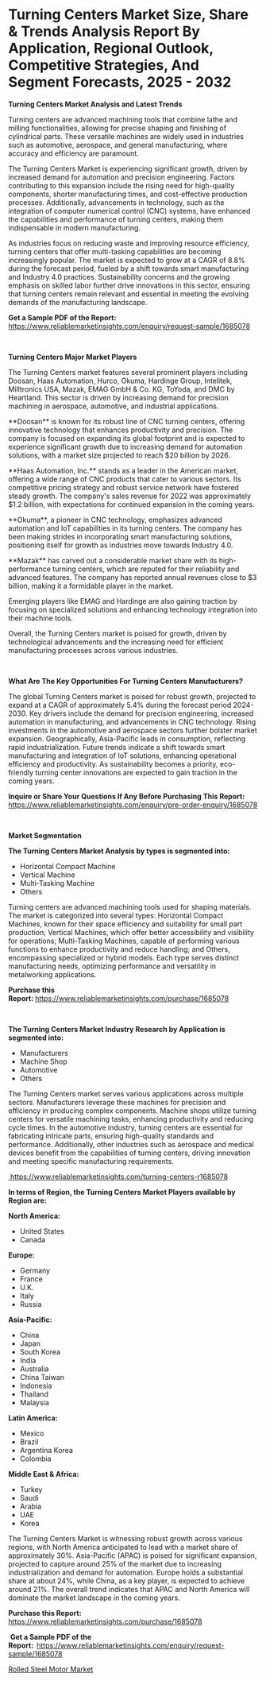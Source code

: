 <p><h1>Turning Centers Market Size, Share & Trends Analysis Report By Application, Regional Outlook, Competitive Strategies, And Segment Forecasts, 2025 - 2032</h1></p><p><strong>Turning Centers Market Analysis and Latest Trends</strong></p>
<p><p>Turning centers are advanced machining tools that combine lathe and milling functionalities, allowing for precise shaping and finishing of cylindrical parts. These versatile machines are widely used in industries such as automotive, aerospace, and general manufacturing, where accuracy and efficiency are paramount.</p><p>The Turning Centers Market is experiencing significant growth, driven by increased demand for automation and precision engineering. Factors contributing to this expansion include the rising need for high-quality components, shorter manufacturing times, and cost-effective production processes. Additionally, advancements in technology, such as the integration of computer numerical control (CNC) systems, have enhanced the capabilities and performance of turning centers, making them indispensable in modern manufacturing.</p><p>As industries focus on reducing waste and improving resource efficiency, turning centers that offer multi-tasking capabilities are becoming increasingly popular. The market is expected to grow at a CAGR of 8.8% during the forecast period, fueled by a shift towards smart manufacturing and Industry 4.0 practices. Sustainability concerns and the growing emphasis on skilled labor further drive innovations in this sector, ensuring that turning centers remain relevant and essential in meeting the evolving demands of the manufacturing landscape.</p></p>
<p><strong>Get a Sample PDF of the Report:&nbsp;</strong> <a href="https://www.reliablemarketinsights.com/enquiry/request-sample/1685078?utm_campaign=2531&utm_medium=2&utm_source=Github&utm_content=ia&utm_term=11042025&utm_id=turning-centers">https://www.reliablemarketinsights.com/enquiry/request-sample/1685078</a></p>
<p>&nbsp;</p>
<p><strong>Turning Centers Major Market Players</strong></p>
<p><p>The Turning Centers market features several prominent players including Doosan, Haas Automation, Hurco, Okuma, Hardinge Group, Intelitek, Milltronics USA, Mazak, EMAG GmbH & Co. KG, ToYoda, and DMC by Heartland. This sector is driven by increasing demand for precision machining in aerospace, automotive, and industrial applications.</p><p>**Doosan** is known for its robust line of CNC turning centers, offering innovative technology that enhances productivity and precision. The company is focused on expanding its global footprint and is expected to experience significant growth due to increasing demand for automation solutions, with a market size projected to reach $20 billion by 2026.</p><p>**Haas Automation, Inc.** stands as a leader in the American market, offering a wide range of CNC products that cater to various sectors. Its competitive pricing strategy and robust service network have fostered steady growth. The company's sales revenue for 2022 was approximately $1.2 billion, with expectations for continued expansion in the coming years.</p><p>**Okuma**, a pioneer in CNC technology, emphasizes advanced automation and IoT capabilities in its turning centers. The company has been making strides in incorporating smart manufacturing solutions, positioning itself for growth as industries move towards Industry 4.0.</p><p>**Mazak** has carved out a considerable market share with its high-performance turning centers, which are reputed for their reliability and advanced features. The company has reported annual revenues close to $3 billion, making it a formidable player in the market.</p><p>Emerging players like EMAG and Hardinge are also gaining traction by focusing on specialized solutions and enhancing technology integration into their machine tools. </p><p>Overall, the Turning Centers market is poised for growth, driven by technological advancements and the increasing need for efficient manufacturing processes across various industries.</p></p>
<p>&nbsp;</p>
<p><strong>What Are The Key Opportunities For Turning Centers Manufacturers?</strong></p>
<p><p>The global Turning Centers market is poised for robust growth, projected to expand at a CAGR of approximately 5.4% during the forecast period 2024-2030. Key drivers include the demand for precision engineering, increased automation in manufacturing, and advancements in CNC technology. Rising investments in the automotive and aerospace sectors further bolster market expansion. Geographically, Asia-Pacific leads in consumption, reflecting rapid industrialization. Future trends indicate a shift towards smart manufacturing and integration of IoT solutions, enhancing operational efficiency and productivity. As sustainability becomes a priority, eco-friendly turning center innovations are expected to gain traction in the coming years.</p></p>
<p><strong>Inquire or Share Your Questions If Any Before Purchasing This Report:</strong> <a href="https://www.reliablemarketinsights.com/enquiry/pre-order-enquiry/1685078?utm_campaign=2531&utm_medium=2&utm_source=Github&utm_content=ia&utm_term=11042025&utm_id=turning-centers">https://www.reliablemarketinsights.com/enquiry/pre-order-enquiry/1685078</a></p>
<p>&nbsp;</p>
<p><strong>Market Segmentation</strong></p>
<p><strong>The Turning Centers Market Analysis by types is segmented into:</strong></p>
<p><ul><li>Horizontal Compact Machine</li><li>Vertical Machine</li><li>Multi-Tasking Machine</li><li>Others</li></ul></p>
<p><p>Turning centers are advanced machining tools used for shaping materials. The market is categorized into several types: Horizontal Compact Machines, known for their space efficiency and suitability for small part production; Vertical Machines, which offer better accessibility and visibility for operations; Multi-Tasking Machines, capable of performing various functions to enhance productivity and reduce handling; and Others, encompassing specialized or hybrid models. Each type serves distinct manufacturing needs, optimizing performance and versatility in metalworking applications.</p></p>
<p><strong>Purchase this Report:&nbsp;</strong><a href="https://www.reliablemarketinsights.com/purchase/1685078?utm_campaign=2531&utm_medium=2&utm_source=Github&utm_content=ia&utm_term=11042025&utm_id=turning-centers">https://www.reliablemarketinsights.com/purchase/1685078</a></p>
<p>&nbsp;</p>
<p><strong>The Turning Centers Market Industry Research by Application is segmented into:</strong></p>
<p><ul><li>Manufacturers</li><li>Machine Shop</li><li>Automotive</li><li>Others</li></ul></p>
<p><p>The Turning Centers market serves various applications across multiple sectors. Manufacturers leverage these machines for precision and efficiency in producing complex components. Machine shops utilize turning centers for versatile machining tasks, enhancing productivity and reducing cycle times. In the automotive industry, turning centers are essential for fabricating intricate parts, ensuring high-quality standards and performance. Additionally, other industries such as aerospace and medical devices benefit from the capabilities of turning centers, driving innovation and meeting specific manufacturing requirements.</p></p>
<p><a href="https://www.reliablemarketinsights.com/turning-centers-r1685078?utm_campaign=2531&utm_medium=2&utm_source=Github&utm_content=ia&utm_term=11042025&utm_id=turning-centers">&nbsp;https://www.reliablemarketinsights.com/turning-centers-r1685078</a></p>
<p><strong>In terms of Region, the Turning Centers Market Players available by Region are:</strong></p>
<p>
    <p> <strong> North America: </strong>
        <ul>
            <li>United States</li>
            <li>Canada</li>
        </ul>
        </p> 
    <p> <strong> Europe: </strong>
        <ul>
            <li>Germany</li>
            <li>France</li>
            <li>U.K.</li>
            <li>Italy</li>
            <li>Russia</li>
        </ul>
        </p> 
    <p> <strong> Asia-Pacific: </strong>
        <ul>
            <li>China</li>
            <li>Japan</li>
            <li>South Korea</li>
            <li>India</li>
            <li>Australia</li>
            <li>China Taiwan</li>
            <li>Indonesia</li>
            <li>Thailand</li>
            <li>Malaysia</li>
        </ul>
        </p> 
    <p> <strong> Latin America: </strong>
        <ul>
            <li>Mexico</li>
            <li>Brazil</li>
            <li>Argentina Korea</li>
            <li>Colombia</li>
        </ul>
        </p> 
    <p> <strong> Middle East & Africa: </strong>
        <ul>
            <li>Turkey</li>
            <li>Saudi</li>
            <li>Arabia</li>
            <li>UAE</li>
            <li>Korea</li>
        </ul>
    </p>
    </p>
<p><p>The Turning Centers Market is witnessing robust growth across various regions, with North America anticipated to lead with a market share of approximately 30%. Asia-Pacific (APAC) is poised for significant expansion, projected to capture around 25% of the market due to increasing industrialization and demand for automation. Europe holds a substantial share at about 24%, while China, as a key player, is expected to achieve around 21%. The overall trend indicates that APAC and North America will dominate the market landscape in the coming years.</p></p>
<p><strong>Purchase this Report: </strong><a href="https://www.reliablemarketinsights.com/purchase/1685078?utm_campaign=2531&utm_medium=2&utm_source=Github&utm_content=ia&utm_term=11042025&utm_id=turning-centers">https://www.reliablemarketinsights.com/purchase/1685078</a></p>
<p>&nbsp;<strong>Get a Sample PDF of the Report:&nbsp;&nbsp;</strong><a href="https://www.reliablemarketinsights.com/enquiry/request-sample/1685078?utm_campaign=2531&utm_medium=2&utm_source=Github&utm_content=ia&utm_term=11042025&utm_id=turning-centers">https://www.reliablemarketinsights.com/enquiry/request-sample/1685078</a></p>
<p><strong></strong></p>
<p><p><a href="https://github.com/arneslullapq/Market-Research-Report-List-1/blob/main/rolled-steel-motor-market.md?utm_campaign=2531&utm_medium=2&utm_source=Github&utm_content=ia&utm_term=11042025&utm_id=turning-centers">Rolled Steel Motor Market</a></p></p>